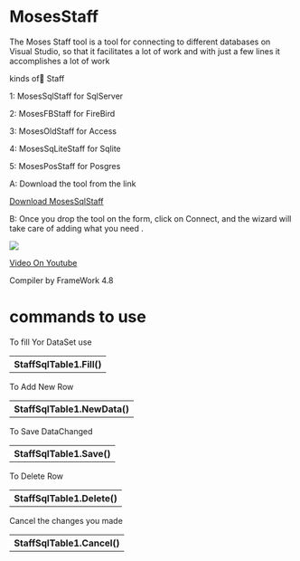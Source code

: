 # MosesStaff
The Moses Staff tool is a tool for connecting to different databases on Visual Studio, so that it facilitates a lot of work and with just a few lines it accomplishes a lot of work

kinds of ٍStaff

1: MosesSqlStaff for SqlServer

2: MosesFBStaff for FireBird

3: MosesOldStaff for Access

4: MosesSqLiteStaff for Sqlite

5: MosesPosStaff for Posgres

A: Download the tool from the link

<a href="https://mega.nz/file/CwkFkQJK#9yD_iAME0wTGfxlAFmnNxoU8U2SEHk3Az-udvUGDn4g">Download MosesSqlStaff</a>


B: Once you drop the tool on the form, click on Connect, and the wizard will take care of adding what you need .

<img src="https://i.pinimg.com/originals/d9/30/62/d93062d5db5055d0f521a1e8fc2f341a.jpg" />

<a href="https://www.youtube.com/watch?v=OEKfnNqXhMY">Video On Youtube</a>

Compiler by FrameWork 4.8



# commands to use

To fill Yor DataSet use 
<table>
  <tr>
    <th>StaffSqlTable1.Fill()</th>
  </tr>
</table>


To Add New Row
<table>
  <tr>
    <th>StaffSqlTable1.NewData()</th>
  </tr>
</table>

To Save DataChanged
<table>
  <tr>
    <th>StaffSqlTable1.Save()</th>
  </tr>
</table>

To Delete Row
<table>
  <tr>
    <th>StaffSqlTable1.Delete()</th>
  </tr>
</table>

Cancel the changes you made
<table>
  <tr>
    <th>StaffSqlTable1.Cancel()</th>
  </tr>
</table>










